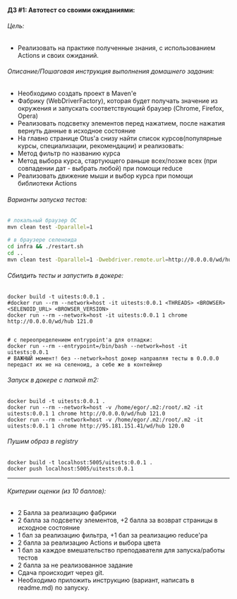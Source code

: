 #### ДЗ #1: Автотест со своими ожиданиями:

###### Цель:
- Реализовать на практике полученные знания, с использованием Actions и своих ожиданий.

###### Описание/Пошаговая инструкция выполнения домашнего задания:
- Необходимо создать проект в Maven'e 
- Фабрику (WebDriverFactory), которая будет получать значение из окружения и запускать соответствующий браузер (Chrome, Firefox, Opera)
- Реализовать подсветку элементов перед нажатием, после нажатия вернуть данные в исходное состояние
- На главно странице Otus'a снизу найти список курсов(популярные курсы, специализации, рекомендации) и реализовать:
- Метод фильтр по названию курса
- Метод выбора курса, стартующего раньше всех/позже всех (при совпадении дат - выбрать любой) при помощи reduce
- Реализовать движение мыши и выбор курса при помощи библиотеки Actions


###### Варианты запуска тестов:
```bash
# локальный браузер ОС
mvn clean test -Dparallel=1

# в браузере селеноида
cd infra && ./restart.sh
cd ..
mvn clean test -Dparallel=1 -Dwebdriver.remote.url=http://0.0.0.0/wd/hub
```

###### Сбилдить тесты и запустить в докере:
```shell
docker build -t uitests:0.0.1 .
#docker run --rm --network=host -it uitests:0.0.1 <THREADS> <BROWSER> <SELENOID_URL> <BROWSER_VERSION>
docker run --rm --network=host -it uitests:0.0.1 1 chrome http://0.0.0.0/wd/hub 121.0


# с переопределением entrypoint'a для отладки:
docker run --rm --entrypoint=/bin/bash --network=host -it uitests:0.0.1
# ВАЖНЫЙ момент! без --network=host докер направляя тесты в 0.0.0.0 передаст их не на селеноид, а себе же в контейнер
```

###### Запуск в докере с папкой m2:
```shell
docker build -t uitests:0.0.1 .
docker run --rm --network=host -v /home/egor/.m2:/root/.m2 -it uitests:0.0.1 1 chrome http://0.0.0.0/wd/hub 121.0
docker run --rm --network=host -v /home/egor/.m2:/root/.m2 -it uitests:0.0.1 1 chrome http://95.181.151.41/wd/hub 120.0
```

###### Пушим образ в registry
```shell
docker build -t localhost:5005/uitests:0.0.1 .
docker push localhost:5005/uitests:0.0.1
```

---
###### Критерии оценки (из 10 баллов):
- 2 Балла за реализацию фабрики
- 2 балла за подсветку элементов, +2 балла за возврат страницы в исходное состояние
- 1 бал за реализацию фильтра, +1 бал за реализацию reduce'ра
- 2 балла за реализацию Actions и выбора цвета
- 1 бал за каждое вмешательство преподавателя для запуска/работы тестов
- 2 балла за не реализованное задание
- Сдача происходит через git.
- Необходимо приложить инструкцию (вариант, написать в readme.md) по запуску.